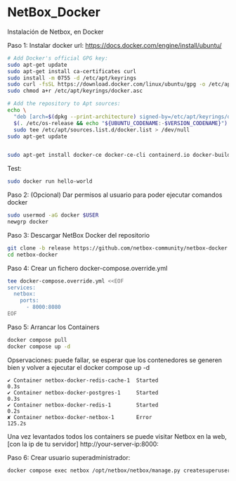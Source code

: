 # NetBox_Docker
Instalación de Netbox, en Docker

Paso 1: Instalar docker
url: https://docs.docker.com/engine/install/ubuntu/

```bash
# Add Docker's official GPG key:
sudo apt-get update
sudo apt-get install ca-certificates curl
sudo install -m 0755 -d /etc/apt/keyrings
sudo curl -fsSL https://download.docker.com/linux/ubuntu/gpg -o /etc/apt/keyrings/docker.asc
sudo chmod a+r /etc/apt/keyrings/docker.asc

# Add the repository to Apt sources:
echo \
  "deb [arch=$(dpkg --print-architecture) signed-by=/etc/apt/keyrings/docker.asc] https://download.docker.com/linux/ubuntu \
  $(. /etc/os-release && echo "${UBUNTU_CODENAME:-$VERSION_CODENAME}") stable" | \
  sudo tee /etc/apt/sources.list.d/docker.list > /dev/null
sudo apt-get update
```

```bash

sudo apt-get install docker-ce docker-ce-cli containerd.io docker-buildx-plugin docker-compose-plugin
```

Test:

```bash
sudo docker run hello-world
```
Paso 2: (Opcional) Dar permisos al usuario para poder ejecutar comandos docker

```bash
sudo usermod -aG docker $USER
newgrp docker
```

Paso 3: Descargar NetBox Docker del repositorio

```bash
git clone -b release https://github.com/netbox-community/netbox-docker.git
cd netbox-docker
```

Paso 4: Crear un fichero docker-compose.override.yml

```bash
tee docker-compose.override.yml <<EOF
services:
  netbox:
    ports:
      - 8000:8080
EOF
```
Paso 5: Arrancar los Containers

```bash
docker compose pull
docker compose up -d
```
Opservaciones: puede fallar, se esperar que los contenedores se generen bien y volver a ejecutar el docker compose up -d

```text
✔ Container netbox-docker-redis-cache-1  Started                                                                  0.3s
✔ Container netbox-docker-postgres-1     Started                                                                  0.3s
✔ Container netbox-docker-redis-1        Started                                                                  0.2s
✘ Container netbox-docker-netbox-1       Error                                                                  125.2s
```
Una vez levantados todos los containers se puede visitar Netbox en la web, [con la ip de tu servidor] http://your-server-ip:8000:

Paso 6: Crear usuario superadministrador:

```bash
docker compose exec netbox /opt/netbox/netbox/manage.py createsuperuser
```
